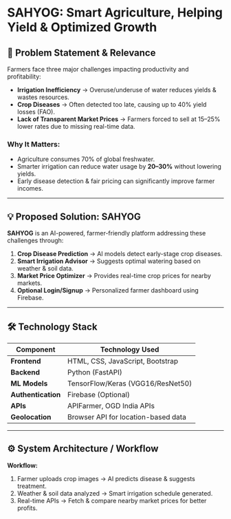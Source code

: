 # SAHYOG: Smart Agriculture, Helping Yield & Optimized Growth

## 🌾 Problem Statement & Relevance
Farmers face three major challenges impacting productivity and profitability:

- **Irrigation Inefficiency** → Overuse/underuse of water reduces yields & wastes resources.  
- **Crop Diseases** → Often detected too late, causing up to 40% yield losses (FAO).  
- **Lack of Transparent Market Prices** → Farmers forced to sell at 15–25% lower rates due to missing real-time data.  

### Why It Matters:
- Agriculture consumes 70% of global freshwater.
- Smarter irrigation can reduce water usage by **20–30%** without lowering yields.
- Early disease detection & fair pricing can significantly improve farmer incomes.

---

## 💡 Proposed Solution: SAHYOG
**SAHYOG** is an AI-powered, farmer-friendly platform addressing these challenges through:

1. **Crop Disease Prediction** → AI models detect early-stage crop diseases.  
2. **Smart Irrigation Advisor** → Suggests optimal watering based on weather & soil data.  
3. **Market Price Optimizer** → Provides real-time crop prices for nearby markets.  
4. **Optional Login/Signup** → Personalized farmer dashboard using Firebase.

---

## 🛠️ Technology Stack
| Component       | Technology Used                   |
|------------------|-----------------------------------|
| **Frontend**      | HTML, CSS, JavaScript, Bootstrap   |
| **Backend**       | Python (FastAPI)                  |
| **ML Models**     | TensorFlow/Keras (VGG16/ResNet50)  |
| **Authentication**| Firebase (Optional)               |
| **APIs**          | APIFarmer, OGD India APIs          |
| **Geolocation**   | Browser API for location-based data|

---

## ⚙️ System Architecture / Workflow
**Workflow:**
1. Farmer uploads crop images → AI predicts disease & suggests treatment.  
2. Weather & soil data analyzed → Smart irrigation schedule generated.  
3. Real-time APIs → Fetch & compare nearby market prices for better profits.  
